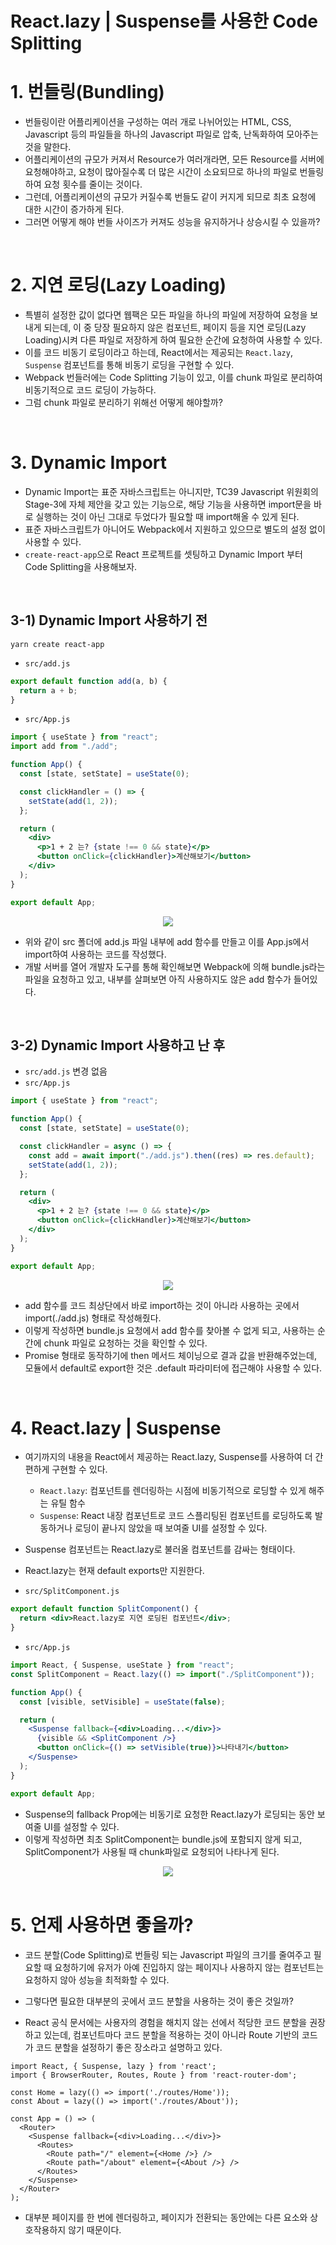 # React.lazy | Suspense를 사용한 Code Splitting

# 1. 번들링(Bundling)

- 번들링이란 어플리케이션을 구성하는 여러 개로 나뉘어있는 HTML, CSS, Javascript 등의 파일들을 하나의 Javascript 파일로 압축, 난독화하여 모아주는 것을 말한다.
- 어플리케이션의 규모가 커져서 Resource가 여러개라면, 모든 Resource를 서버에 요청해야하고, 요청이 많아질수록 더 많은 시간이 소요되므로 하나의 파일로 번들링하여 요청 횟수를 줄이는 것이다.
- 그런데, 어플리케이션의 규모가 커질수록 번들도 같이 커지게 되므로 최초 요청에 대한 시간이 증가하게 된다.
- 그러면 어떻게 해야 번들 사이즈가 커져도 성능을 유지하거나 상승시킬 수 있을까?

<br />

# 2. 지연 로딩(Lazy Loading)

- 특별히 설정한 값이 없다면 웹팩은 모든 파일을 하나의 파일에 저장하여 요청을 보내게 되는데, 이 중 당장 필요하지 않은 컴포넌트, 페이지 등을 지연 로딩(Lazy Loading)시켜 다른 파일로 저장하게 하여 필요한 순간에 요청하여 사용할 수 있다.
- 이를 코드 비동기 로딩이라고 하는데, React에서는 제공되는 `React.lazy`, `Suspense` 컴포넌트를 통해 비동기 로딩을 구현할 수 있다.
- Webpack 번들러에는 Code Splitting 기능이 있고, 이를 chunk 파일로 분리하여 비동기적으로 코드 로딩이 가능하다.
- 그럼 chunk 파일로 분리하기 위해선 어떻게 해야할까?

<br />

# 3. Dynamic Import

- Dynamic Import는 표준 자바스크립트는 아니지만, TC39 Javascript 위원회의 Stage-3에 자체 제안을 갖고 있는 기능으로, 해당 기능을 사용하면 import문을 바로 실행하는 것이 아닌 그대로 두었다가 필요할 때 import해올 수 있게 된다.
- 표준 자바스크립트가 아니어도 Webpack에서 지원하고 있으므로 별도의 설정 없이 사용할 수 있다.
- `create-react-app`으로 React 프로젝트를 셋팅하고 Dynamic Import 부터 Code Splitting을 사용해보자.

<br />

## 3-1) Dynamic Import 사용하기 전

```tsx
yarn create react-app
```

- `src/add.js`

```jsx
export default function add(a, b) {
  return a + b;
}
```

- `src/App.js`

```jsx
import { useState } from "react";
import add from "./add";

function App() {
  const [state, setState] = useState(0);

  const clickHandler = () => {
    setState(add(1, 2));
  };

  return (
    <div>
      <p>1 + 2 는? {state !== 0 && state}</p>
      <button onClick={clickHandler}>계산해보기</button>
    </div>
  );
}

export default App;
```

<div align="center">
  <img src="https://user-images.githubusercontent.com/85148549/159623177-8887c895-65ac-45e8-b7b3-fc4e8d93af9a.png">
</div>

- 위와 같이 src 폴더에 add.js 파일 내부에 add 함수를 만들고 이를 App.js에서 import하여 사용하는 코드를 작성했다.
- 개발 서버를 열어 개발자 도구를 통해 확인해보면 Webpack에 의해 bundle.js라는 파일을 요청하고 있고, 내부를 살펴보면 아직 사용하지도 않은 add 함수가 들어있다.

<br />

## 3-2) Dynamic Import 사용하고 난 후

- `src/add.js` 변경 없음
- `src/App.js`

```jsx
import { useState } from "react";

function App() {
  const [state, setState] = useState(0);

  const clickHandler = async () => {
    const add = await import("./add.js").then((res) => res.default);
    setState(add(1, 2));
  };

  return (
    <div>
      <p>1 + 2 는? {state !== 0 && state}</p>
      <button onClick={clickHandler}>계산해보기</button>
    </div>
  );
}

export default App;
```

<div align="center">
  <img src="https://user-images.githubusercontent.com/85148549/159623184-bd9c3d73-b357-4fad-91f4-2a43ca7b93f1.gif">
</div>

- add 함수를 코드 최상단에서 바로 import하는 것이 아니라 사용하는 곳에서 import(./add.js) 형태로 작성해줬다.
- 이렇게 작성하면 bundle.js 요청에서 add 함수를 찾아볼 수 없게 되고, 사용하는 순간에 chunk 파일로 요청하는 것을 확인할 수 있다.
- Promise 형태로 동작하기에 then 메서드 체이닝으로 결과 값을 반환해주었는데, 모듈에서 default로 export한 것은 .default 파라미터에 접근해야 사용할 수 있다.

<br />

# 4. React.lazy | Suspense

- 여기까지의 내용을 React에서 제공하는 React.lazy, Suspense를 사용하여 더 간편하게 구현할 수 있다.
    - `React.lazy`: 컴포넌트를 렌더링하는 시점에 비동기적으로 로딩할 수 있게 해주는 유틸 함수
    - `Suspense`: React 내장 컴포넌트로 코드 스플리팅된 컴포넌트를 로딩하도록 발동하거나 로딩이 끝나지 않았을 때 보여줄 UI를 설정할 수 있다.
- Suspense 컴포넌트는 React.lazy로 불러올 컴포넌트를 감싸는 형태이다.
- React.lazy는 현재 default exports만 지원한다.

- `src/SplitComponent.js`

```jsx
export default function SplitComponent() {
  return <div>React.lazy로 지연 로딩된 컴포넌트</div>;
}
```

- `src/App.js`

```jsx
import React, { Suspense, useState } from "react";
const SplitComponent = React.lazy(() => import("./SplitComponent"));

function App() {
  const [visible, setVisible] = useState(false);

  return (
    <Suspense fallback={<div>Loading...</div>}>
      {visible && <SplitComponent />}
      <button onClick={() => setVisible(true)}>나타내기</button>
    </Suspense>
  );
}

export default App;
```

- Suspense의 fallback Prop에는 비동기로 요청한 React.lazy가 로딩되는 동안 보여줄 UI를 설정할 수 있다.
- 이렇게 작성하면 최초 SplitComponent는 bundle.js에 포함되지 않게 되고, SplitComponent가 사용될 때 chunk파일로 요청되어 나타나게 된다.

<div align="center">
  <img src="https://user-images.githubusercontent.com/85148549/159623182-a61a3621-f5db-46ca-b542-c9d0ca8dc998.png">
</div>

<br />

# 5. 언제 사용하면 좋을까?

- 코드 분할(Code Splitting)로 번들링 되는 Javascript 파일의 크기를 줄여주고 필요할 때 요청하기에 유저가 아예 진입하지 않는 페이지나 사용하지 않는 컴포넌트는 요청하지 않아 성능을 최적화할 수 있다.
- 그렇다면 필요한 대부분의 곳에서 코드 분할을 사용하는 것이 좋은 것일까?

- React 공식 문서에는 사용자의 경험을 해치지 않는 선에서 적당한 코드 분할을 권장하고 있는데, 컴포넌트마다 코드 분할을 적용하는 것이 아니라 Route 기반의 코드가 코드 분할을 설정하기 좋은 장소라고 설명하고 있다.

```tsx
import React, { Suspense, lazy } from 'react';
import { BrowserRouter, Routes, Route } from 'react-router-dom';

const Home = lazy(() => import('./routes/Home'));
const About = lazy(() => import('./routes/About'));

const App = () => (
  <Router>
    <Suspense fallback={<div>Loading...</div>}>
      <Routes>
        <Route path="/" element={<Home />} />
        <Route path="/about" element={<About />} />
      </Routes>
    </Suspense>
  </Router>
);
```

- 대부분 페이지를 한 번에 렌더링하고, 페이지가 전환되는 동안에는 다른 요소와 상호작용하지 않기 때문이다.